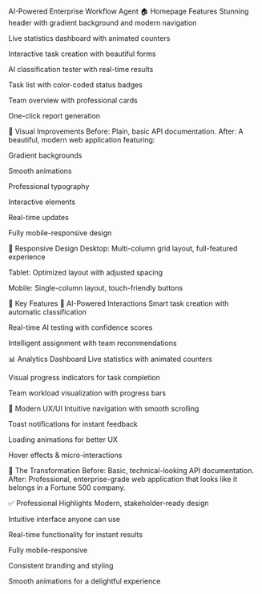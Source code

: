 AI-Powered Enterprise Workflow Agent
🏠 Homepage Features
Stunning header with gradient background and modern navigation

Live statistics dashboard with animated counters

Interactive task creation with beautiful forms

AI classification tester with real-time results

Task list with color-coded status badges

Team overview with professional cards

One-click report generation

🎨 Visual Improvements
Before: Plain, basic API documentation.
After: A beautiful, modern web application featuring:

Gradient backgrounds

Smooth animations

Professional typography

Interactive elements

Real-time updates

Fully mobile-responsive design

📱 Responsive Design
Desktop: Multi-column grid layout, full-featured experience

Tablet: Optimized layout with adjusted spacing

Mobile: Single-column layout, touch-friendly buttons

🎯 Key Features
🤖 AI-Powered Interactions
Smart task creation with automatic classification

Real-time AI testing with confidence scores

Intelligent assignment with team recommendations

📊 Analytics Dashboard
Live statistics with animated counters

Visual progress indicators for task completion

Team workload visualization with progress bars

🎨 Modern UX/UI
Intuitive navigation with smooth scrolling

Toast notifications for instant feedback

Loading animations for better UX

Hover effects & micro-interactions

🌟 The Transformation
Before: Basic, technical-looking API documentation.
After: Professional, enterprise-grade web application that looks like it belongs in a Fortune 500 company.

✅ Professional Highlights
Modern, stakeholder-ready design

Intuitive interface anyone can use

Real-time functionality for instant results

Fully mobile-responsive

Consistent branding and styling

Smooth animations for a delightful experience
